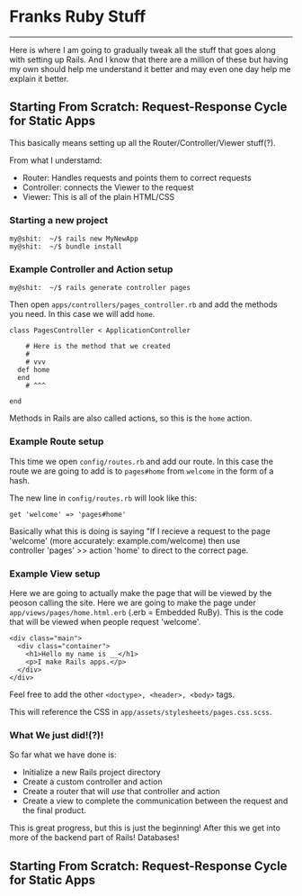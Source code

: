 # Franks Ruby Stuff
---

Here is where I am going to gradually tweak all the stuff that 
goes along with setting up Rails. And I know that there are a
million of these but having my own should help me understand it
better and may even one day help me explain it better. 

## Starting From Scratch: Request-Response Cycle for Static Apps

This basically means setting up all the Router/Controller/Viewer 
stuff(?). 

From what I understamd: 

 + Router: Handles requests and points them to correct requests
 + Controller: connects the Viewer to the request 
 + Viewer: This is all of the plain HTML/CSS

### Starting a new project


```
my@shit:  ~/$ rails new MyNewApp
my@shit:  ~/$ bundle install
```


### Example Controller and Action setup

```
my@shit:  ~/$ rails generate controller pages
```

Then open `apps/controllers/pages_controller.rb` and add 
the methods you need. In this case we will add `home`. 

```
class PagesController < ApplicationController 
  
    # Here is the method that we created 
    #
    # vvv
  def home
  end
    # ^^^

end
```

Methods in Rails are also called actions, so this is the 
`home` action. 

### Example Route setup

This time we open `config/routes.rb` and add our route. In this 
case the route we are going to add is to `pages#home` from `welcome`
in the form of a hash. 

The new line in `config/routes.rb` will look like this: 
```
get 'welcome' => 'pages#home'
```

Basically what this is doing is saying "If I recieve a request to the 
page 'welcome' (more accurately: example.com/welcome) then use  
controller 'pages' >> action 'home' to direct to the correct page. 

### Example View setup

Here we are going to actually make the page that will be viewed by the 
peoson calling the site. Here we are going to make the page under
`app/views/pages/home.html.erb` (.erb = Embedded RuBy). This is the 
code that will be viewed when people request 'welcome'. 
```
<div class="main">
  <div class="container">
    <h1>Hello my name is __</h1>
    <p>I make Rails apps.</p>
  </div>
</div>
```
Feel free to add the other `<doctype>, <header>, <body>` tags. 

This will reference the CSS in `app/assets/stylesheets/pages.css.scss`. 

### What We just did!(?)!

So far what we have done is:

 + Initialize a new Rails project directory
 + Create a custom controller and action 
 + Create a router that will _use_ that controller and action
 + Create a view to complete the communication between the 
request and the final product. 

This is great progress, but this is just the beginning! After this we get 
into more of the backend part of Rails! Databases!


## Starting From Scratch: Request-Response Cycle for Static Apps


